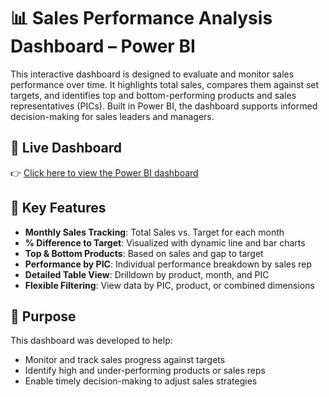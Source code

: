 # 📊 Sales Performance Analysis Dashboard – Power BI

This interactive dashboard is designed to evaluate and monitor sales performance over time. It highlights total sales, compares them against set targets, and identifies top and bottom-performing products and sales representatives (PICs). Built in Power BI, the dashboard supports informed decision-making for sales leaders and managers.

## 🔗 Live Dashboard

👉 [Click here to view the Power BI dashboard](https://app.powerbi.com/view?r=eyJrIjoiOWVmY2RiZmItNGE2YS00ZGMzLWFlZGMtM2M0ZTczNDRlNWNlIiwidCI6IjcyOWQ3ODc2LTg5MzQtNDljNi1iNTZlLTZjZTkwNjkzM2Y4YiIsImMiOjEwfQ%3D%3D)

## 📌 Key Features
- **Monthly Sales Tracking**: Total Sales vs. Target for each month
- **% Difference to Target**: Visualized with dynamic line and bar charts
- **Top & Bottom Products**: Based on sales and gap to target
- **Performance by PIC**: Individual performance breakdown by sales rep
- **Detailed Table View**: Drilldown by product, month, and PIC
- **Flexible Filtering**: View data by PIC, product, or combined dimensions

## 🎯 Purpose
This dashboard was developed to help:
- Monitor and track sales progress against targets
- Identify high and under-performing products or sales reps
- Enable timely decision-making to adjust sales strategies
